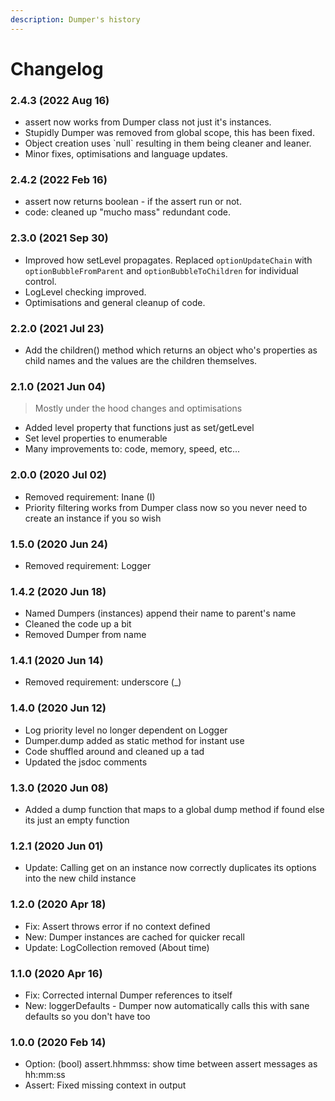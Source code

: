 ```yaml
---
description: Dumper's history
---
```


# Changelog

### 2.4.3 (2022 Aug 16)

* assert now works from Dumper class not just it's instances.
* Stupidly Dumper was removed from global scope, this has been fixed.
* Object creation uses \`null\` resulting in them being cleaner and leaner.
* Minor fixes, optimisations and language updates.

### 2.4.2 (2022 Feb 16)

* assert now returns boolean - if the assert run or not.
* code: cleaned up "mucho mass" redundant code.

### 2.3.0 (2021 Sep 30)

* Improved how setLevel propagates. Replaced `optionUpdateChain` with `optionBubbleFromParent` and `optionBubbleToChildren` for individual control.
* LogLevel checking improved.
* Optimisations and general cleanup of code.

### 2.2.0 (2021 Jul 23)

* Add the children() method which returns an object who's properties as child names and the values are the children themselves.

### 2.1.0 (2021 Jun 04)

> Mostly under the hood changes and optimisations

* Added level property that functions just as set/getLevel
* Set level properties to enumerable
* Many improvements to: code, memory, speed, etc...

### 2.0.0 (2020 Jul 02)

* Removed requirement: Inane (I)
* Priority filtering works from Dumper class now so you never need to create an instance if you so wish

### 1.5.0 (2020 Jun 24)

* Removed requirement: Logger

### 1.4.2 (2020 Jun 18)

* Named Dumpers (instances) append their name to parent's name
* Cleaned the code up a bit
* Removed Dumper from name

### 1.4.1 (2020 Jun 14)

* Removed requirement: underscore (\_)

### 1.4.0 (2020 Jun 12)

* Log priority level no longer dependent on Logger
* Dumper.dump added as static method for instant use
* Code shuffled around and cleaned up a tad
* Updated the jsdoc comments

### 1.3.0 (2020 Jun 08)

* Added a dump function that maps to a global dump method if found else its just an empty function

### 1.2.1 (2020 Jun 01)

* Update: Calling get on an instance now correctly duplicates its options into the new child instance

### 1.2.0 (2020 Apr 18)

* Fix: Assert throws error if no context defined
* New: Dumper instances are cached for quicker recall
* Update: LogCollection removed (About time)

### **1.1.0 (2020 Apr 16)**

* Fix: Corrected internal Dumper references to itself
* New: loggerDefaults - Dumper now automatically calls this with sane defaults so you don't have too

### **1.0.0 (2020 Feb 14)**

* Option: (bool) assert.hhmmss: show time between assert messages as hh:mm:ss
* Assert: Fixed missing context in output
